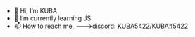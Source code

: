- 👋 Hi, I’m KUBA
- 🌱 I’m currently learning JS 
- 📫 How to reach me,
   --->discord: KUBA5422/KUBA#5422


<!---
KUBA5422/KUBA5422 is a ✨ special ✨ repository because its `README.md` (this file) appears on your GitHub profile.
You can click the Preview link to take a look at your changes.
--->
